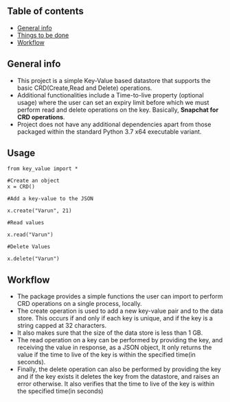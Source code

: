 ## Table of contents
* [General info](#general-info)
* [Things to be done](#things-to-be-done)
* [Workflow](#workflow)

## General info
* This project is a simple Key-Value based datastore that supports the basic CRD(Create,Read and Delete) operations.
* Additional functionalities include a Time-to-live property (optional usage) where the user can set an expiry limit before which we must perform read and delete operations on the key. Basically, **Snapchat for CRD operations**. 
* Project does not have any additional dependencies apart from those packaged within the standard Python 3.7 x64 executable variant. 

## Usage
```
from key_value import *

#Create an object 
x = CRD()

#Add a key-value to the JSON

x.create("Varun", 21)

#Read values 

x.read("Varun")

#Delete Values

x.delete("Varun")
```


## Workflow
* The package provides a simple functions the user can import to perform CRD operations on a single process, locally. 
* The create operation is used to add a new key-value pair and to the data store. This occurs if and only if each key is unique, and if the key is a string capped at 32 characters.
* It also makes sure that the size of the data store is less than 1 GB.
* The read operation on a key can be performed by providing the key, and receiving the value in response, as a JSON object, It only returns the value if the time to live of the key is within the specified time(in seconds). 
* Finally, the delete operation can also be performed by providing the key and if the key exists it deletes the key from the datastore, and raises an error otherwise. It also verifies that the time to live of the key is within the specified time(in seconds)
